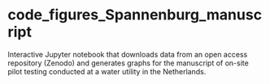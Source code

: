 # code_figures_Spannenburg_manuscript
Interactive Jupyter notebook that downloads data from an open access repository (Zenodo) and generates graphs for the manuscript of on-site pilot testing conducted at a water utility in the Netherlands.
